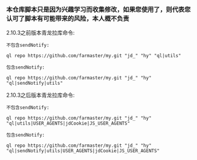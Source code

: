 ### 本仓库脚本只是因为兴趣学习而收集修改，如果您使用了，则代表您认可了脚本有可能带来的风险，本人概不负责                                       

2.10.3之前版本青龙拉库命令:

	不包含sendNotify:

	ql repo https://github.com/farmaster/my.git "jd_" "hy" "ql|utils"

	包含sendNotify:

	ql repo https://github.com/farmaster/my.git "jd_" "hy" "ql|sendNotify|utils"


2.10.3之后版本青龙拉库命令:

	不包含sendNotify:

	ql repo https://github.com/farmaster/my.git "jd_" "hy" "ql|utils|USER_AGENTS|jdCookie|JS_USER_AGENTS"

	包含sendNotify:

	ql repo https://github.com/farmaster/my.git "jd_" "hy" "ql|sendNotify|utils|USER_AGENTS|jdCookie|JS_USER_AGENTS"
	
